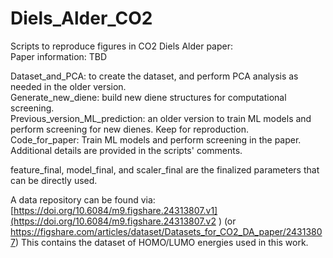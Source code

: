 # Diels_Alder_CO2
Scripts to reproduce figures in CO2 Diels Alder paper: \
Paper information: TBD

Dataset_and_PCA: to create the dataset, and perform PCA analysis as needed in the older version. \
Generate_new_diene: build new diene structures for computational screening. \
Previous_version_ML_prediction: an older version to train ML models and perform screening for new dienes. Keep for reproduction. \
Code_for_paper: Train ML models and perform screening in the paper. \
Additional details are provided in the scripts' comments.

feature_final, model_final, and scaler_final are the finalized parameters that can be directly used.

A data repository can be found via: [https://doi.org/10.6084/m9.figshare.24313807.v1](https://doi.org/10.6084/m9.figshare.24313807.v2 ) (or https://figshare.com/articles/dataset/Datasets_for_CO2_DA_paper/24313807)
This contains the dataset of HOMO/LUMO energies used in this work.
